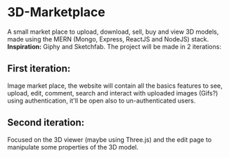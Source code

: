 # 3D-Marketplace
A small market place to upload, download, sell, buy and view 3D models, made using the MERN (Mongo, Express, ReactJS and NodeJS) stack.<br>
**Inspiration:** Giphy and Sketchfab.
The project will be made in 2 iterations: 
## First iteration:
  Image market place, the website will contain all the basics features to see, upload, edit, comment, search and interact with uploaded images (Gifs?) using authentication, it'll be open also to un-authenticated users. 
## Second iteration:
  Focused on the 3D viewer (maybe using Three.js) and the edit page to manipulate some properties of the 3D model. 
